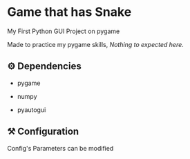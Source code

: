 # Game that has Snake

My First Python GUI Project on pygame

Made to practice my pygame skills, *Nothing to expected here*.

## ⚙️ Dependencies

* pygame

* numpy

* pyautogui

## ⚒️ Configuration

Config's Parameters can be modified
